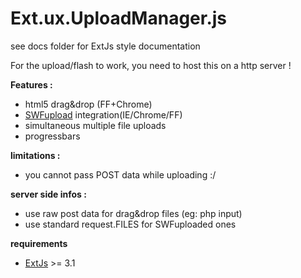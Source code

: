 Ext.ux.UploadManager.js
====================

see docs folder for ExtJs style documentation

For the upload/flash to work, you need to host this on a http server !

**Features :**

 * html5 drag&drop (FF+Chrome)
 * [SWFupload][1] integration(IE/Chrome/FF)
 * simultaneous multiple file uploads
 * progressbars
 

**limitations :**

 * you cannot pass POST data while uploading :/



**server side infos :**

 * use raw post data for drag&drop files (eg: php input)
 * use standard request.FILES for SWFuploaded ones


**requirements**

 * [ExtJs][2] >= 3.1



  [1]: www.swfupload.org/
  [2]: http://wwww.extjs.com